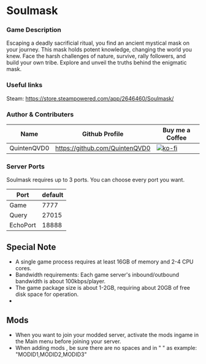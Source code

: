 # Soulmask

### Game Description

 Escaping a deadly sacrificial ritual, you find an ancient mystical mask on your journey. This mask holds potent knowledge, changing the world you knew. Face the harsh challenges of nature, survive, rally followers, and build your own tribe. Explore and unveil the truths behind the enigmatic mask. 

### Useful links

Steam: https://store.steampowered.com/app/2646460/Soulmask/

### Author & Contributers
| Name        | Github Profile  | Buy me a Coffee |
| ------------- |-------------|-------------|
|   QuintenQVD0   | https://github.com/QuintenQVD0 | [![ko-fi](https://ko-fi.com/img/githubbutton_sm.svg)](https://ko-fi.com/J3J2HGECS) |


### Server Ports

Soulmask requires up to 3 ports. You can choose every port you want.

| Port     | default       |
|--------- |---------------|
| Game     |     7777      |
| Query    |     27015     |
| EchoPort |     18888     |

## Special Note

- A single game process requires at least 16GB of memory and 2-4 CPU cores.
- Bandwidth requirements: Each game server's inbound/outbound bandwidth is about 100kbps/player.
- The game package size is about 1-2GB, requiring about 20GB of free disk space for operation.
- 
## Mods 
- When you want to join your modded server, activate the mods ingame in the Main menu before joining your server.
- When adding mods , be sure there are no spaces and in " " as example: "MODID1,MODID2,MODID3"

